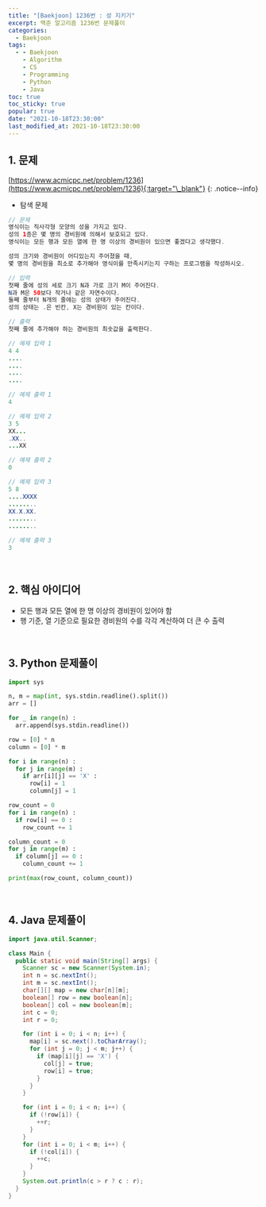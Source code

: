 ```yaml
---
title: "[Baekjoon] 1236번 : 성 지키기"
excerpt: 백준 알고리즘 1236번 문제풀이
categories:
  - Baekjoon
tags:
  - - Baekjoon
    - Algorithm
    - CS
    - Programming
    - Python
    - Java
toc: true
toc_sticky: true
popular: true
date: "2021-10-18T23:30:00"
last_modified_at: 2021-10-18T23:30:00
---
```


## 1. 문제

[https://www.acmicpc.net/problem/1236](https://www.acmicpc.net/problem/1236){:target="\_blank"}
{: .notice--info}

- 탐색 문제

```java
// 문제
영식이는 직사각형 모양의 성을 가지고 있다.
성의 1층은 몇 명의 경비원에 의해서 보호되고 있다.
영식이는 모든 행과 모든 열에 한 명 이상의 경비원이 있으면 좋겠다고 생각했다.

성의 크기와 경비원이 어디있는지 주어졌을 때,
몇 명의 경비원을 최소로 추가해야 영식이를 만족시키는지 구하는 프로그램을 작성하시오.

// 입력
첫째 줄에 성의 세로 크기 N과 가로 크기 M이 주어진다.
N과 M은 50보다 작거나 같은 자연수이다.
둘째 줄부터 N개의 줄에는 성의 상태가 주어진다.
성의 상태는 .은 빈칸, X는 경비원이 있는 칸이다.

// 출력
첫째 줄에 추가해야 하는 경비원의 최솟값을 출력한다.

// 예제 입력 1
4 4
....
....
....
....

// 예제 출력 1
4

// 예제 입력 2
3 5
XX...
.XX..
...XX

// 예제 출력 2
0

// 예제 입력 3
5 8
....XXXX
........
XX.X.XX.
........
........

// 예제 출력 3
3
```

<br>

## 2. 핵심 아이디어

- 모든 행과 모든 열에 한 명 이상의 경비원이 있어야 함
- 행 기준, 열 기준으로 필요한 경비원의 수를 각각 계산하여 더 큰 수 출력

<br>

## 3. Python 문제풀이

```python
import sys

n, m = map(int, sys.stdin.readline().split())
arr = []

for _ in range(n) :
  arr.append(sys.stdin.readline())

row = [0] * n
column = [0] * m

for i in range(n) :
  for j in range(m) :
    if arr[i][j] == 'X' :
      row[i] = 1
      column[j] = 1

row_count = 0
for i in range(n) :
  if row[i] == 0 :
    row_count += 1

column_count = 0
for j in range(m) :
  if column[j] == 0 :
    column_count += 1

print(max(row_count, column_count))
```

<br>

## 4. Java 문제풀이

```java
import java.util.Scanner;

class Main {
  public static void main(String[] args) {
    Scanner sc = new Scanner(System.in);
    int n = sc.nextInt();
    int m = sc.nextInt();
    char[][] map = new char[n][m];
    boolean[] row = new boolean[n];
    boolean[] col = new boolean[m];
    int c = 0;
    int r = 0;

    for (int i = 0; i < n; i++) {
      map[i] = sc.next().toCharArray();
      for (int j = 0; j < m; j++) {
        if (map[i][j] == 'X') {
          col[j] = true;
          row[i] = true;
        }
      }
    }

    for (int i = 0; i < n; i++) {
      if (!row[i]) {
        ++r;
      }
    }
    for (int i = 0; i < m; i++) {
      if (!col[i]) {
        ++c;
      }
    }
    System.out.println(c > r ? c : r);
  }
}
```

